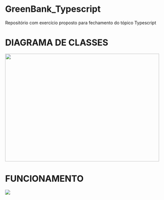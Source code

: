 # GreenBank_Typescript
Repositório com exercício proposto para fechamento do tópico Typescript


# DIAGRAMA DE CLASSES

<a href="#"><img  src="/Mídias/diagrama.jpeg" width="500 " height="350" /></a>

# FUNCIONAMENTO 

<img src="/GIF.gif">
